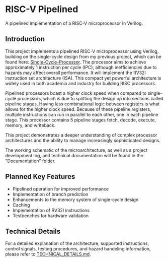 # RISC-V Pipelined
A pipelined implementation of a RISC-V microprocessor in Verilog.

## Introduction
This project implements a pipelined RISC-V microprocessor using Verilog, building on the single-cycle design from my previous project, which can be found here: [Single-Cycle-Processor](https://github.com/Biggo03/RISC-V-Single-Cycle). The processor aims to achieve approximately 1 instruction per cycle (IPC), although inefficiencies due to hazards may affect overall performance. It will implement the RV32I instruction set architecture (ISA). This compact yet powerful architecture is widely used in both academia and industry for building RISC processors.

Pipelined processors boast a higher clock speed when compared to single-cycle processors, which is due to splitting the design up into sections called pipeline stages. Having less combinational logic between registers is what allows for the higher clock speed. Because of these pipeline registers, multiple instructions can run in parallel to each other, one in each pipeline stage. This processor contains 5 pipeline stages fetch, decode, execute, memory, and writeback.

This project demonstrates a deeper understanding of complex processor architectures and the ability to manage increasingly sophisticated designs.

The working schematic of the microarchitecture, as well as a project development log, and technical documentation will be found in the "Documentation" folder.

## Planned Key Features
- Pipelined operation for improved performance
- Implementation of branch prediction
- Enhancements to the memory system of single-cycle design
- Caching
- Implementation of RV32I instructions
- Testbenches for hardware validation

## Technical Details
For a detailed explanation of the architecture, supported instructions, control signals, testing procedures, and hazard handeling information, please refer to [TECHNICAL_DETAILS.md]().